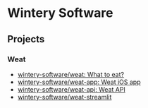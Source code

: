 # Wintery Software

<!--

**Here are some ideas to get you started:**

🙋‍♀️ A short introduction - what is your organization all about?
🌈 Contribution guidelines - how can the community get involved?
👩‍💻 Useful resources - where can the community find your docs? Is there anything else the community should know?
🍿 Fun facts - what does your team eat for breakfast?
🧙 Remember, you can do mighty things with the power of [Markdown](https://docs.github.com/github/writing-on-github/getting-started-with-writing-and-formatting-on-github/basic-writing-and-formatting-syntax)
-->

## Projects

### Weat

- [wintery-software/weat: What to eat?](https://github.com/wintery-software/weat)
- [wintery-software/weat-app: Weat iOS app](https://github.com/wintery-software/weat-app)
- [wintery-software/weat-api: Weat API](https://github.com/wintery-software/weat-api)
- [wintery-software/weat-streamlit](https://github.com/wintery-software/weat-streamlit)
